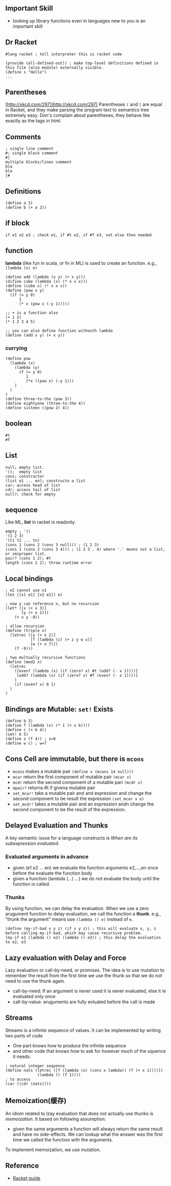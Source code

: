 ## Important Skill
* looking up library functions even in languages new to you is an important skill

## Dr Racket
``` racket
#lang racket ; tell interpreter this is racket code

(provide (all-defined-out)) ; make top-level definitions defined in this file (also module) externally visible.
(define s "Hello")
...
```

## Parentheses
[http://xkcd.com/297](http://xkcd.com/297)
Parentheses `(` and `[` are equal in Racket, and they make parsing the program text to semantics tree extremely easy.
Don's complain about parentheses, they behave like exactly as the tags in html.

## Comments
```racket
; single line comment
#; single block comment
#|
multiple blocks/lines comment
bla
bla
|#
```
## Definitions
```racket
(define a 3)
(define b (+ a 2))
```

## if block
```racket
if e1 e2 e3 ; check e1, if #t e2, if #f e3, not else then needed
```

## function
**lambda** (like fun in scala, or fn in ML) is used to create an function. e.g., `(lambda (x) e)`
```racket
(define add (lambda (x y) (+ x y)))
(difine cube (lambda (x) (* x x x)))
(define (cube x) (* x x x))
(define (pow x y)
  (if (= y 0)
      1
      (* x (pow x (-y 1)))))

;; + is a function also
(+ 1 2)
(* 1 2 3 4 5)

;; you can also define function withouth lambda
(define (add x y) (+ x y))
```
### currying
```racket
(define pow
  (lambda (x)
    (lambda (y)
      if (= y 0)
         1
         (*x ((pow x) (-y 1)))
    )
  )
)
(define three-to-the (pow 3))
(define eightyone (three-to-the 4))
(define sisteen ((pow 2) 4))
```

## boolean
```racket
#t
#f
```

## List
```racket
null; empty list. 
'();  empty list
cons; constructor
(list e1 ... en); constructo a list
car; access head of list
cdr; access tail of list
null?; check for empty
```

## sequence
Like ML, **list** in racket is readonly.
```racket
empty ; '()
'(1 2 3)
'(t1 t2 ... tn)
(cons 1 (cons 2 (cons 3 null))) ; (1 2 3)
(cons 1 (cons 2 (cons 3 4))) ; (1 2 3 . 4) where '.' means not a list, or imiproper list.
pair? (cons 1 2); #t
length (cons 1 2); throw runtime error
```

## Local bindings
```racket
; e2 cannot use x1
(let ([x1 e1] [x2 e2]) e)

; now y can reference x, but no recursion
(let* ([x (+ x 3)]
       [y (+ x 2)])
    (+ x y -8))

; allow recursion
(define (triple x)
  (letrec ([y (+ x 2)]
           [f (lambda (z) (+ z y w x)]
           [w (+ x 7)])
    (f -9)))

; two multually recursive functions    
(define (mod2 x)
  (letrec
    ([even? (lambda (x) (if (zero? x) #t (odd? (- x 1))))]
     [odd? (lambda (x) (if (zero? x) #f (even? (- x 1))))]
    )
    (if (even? x) 0 1)
  )
)
```

## Bindings are Mutable: `set!` Exists
```racket
(define b 3)
(define f (lambda (x) (* 1 (+ x b))))
(define c (+ b 4))
(set! b 5)
(define z (f 4)) ; z=9
(define w c) ; w=7
```

## Cons Cell are immutable, but there is `mcons`
* `mcons` makes a mutable pair `(define x (mcons 14 null)))`
* `mcar` return the first component of mutable pair `(mcar x)`
* `mcdr` return the second component of a mutable pari `(mcdr x)`
* `mpair?` returns #t if givena mutable pair
* `set_mcar!` take a mutable pair and and expression and change the second component to be result the expression `(set_mcar x e)`
* `set_mcdr!` takes a mutable pair and an expression andn change the second component to be the result of the expression.

## Delayed Evaluation and Thunks
A key semantic issue for a language constructs is *When are its subexpression evaluated*.

### Evaluated arguments in advance
* given (e1 e2 ... en) we evaluate the function arguments e2,...,en once before the evaluate the function body 
* given a function (lambda (...) ...) we do not evaluate the body until the function is called.

### Thunks
By using function, we can delay the evaluation. When we use a zero arugument function to delay evaluation, we call the function a **thunk**. e.g., "thunk the argument" means use `(lambda () e)` instead of `e`.
```racket
(define (my-if-bad x y z) (if x y z)) ; this will evaluate x, y, z before calling my-if-bad, which may cause recursive problem.
(my-if e1 (lambda () e2) (lambda () e3)) ; this delay the evaluation to e2, e3
```

## Lazy evaluation with Delay and Force
Lazy evaluation or call-by-need, or promises. The idea is to use mutation to remember the result from the first time we use the thunk so that we do not need to use the thunk again.

* call-by-need: If an argument is never used it is never evaluated, else it ie evaluated only once
* call-by-value: aruguments are fully evluated before the call is made

## Streams
Streams is a infinite sequence of values. It can be implemented by writing two parts of code
* One part knows how to produce the infinite sequence 
* and other code that knows how to ask for however much of the squence it needs.
```racket
; natural integer sequence
(define nats (letrec ([f (lambda (x) (cons x lambda() (f (+ x 1))))])
              (lambda () (f 1))))
; to access
(car ((cdr (nats))))
```

## Memoization(缓存)
An idiom related to lzay evaluation that does not actually use thunks is *memoization*. It based on following assumption:
* given the same arguments a function will always return the same result and have no side-effects.
We can lookup what the answer was the first time we called the function with the arguments. 

To implement memoization, we use mutation. 
 
## Reference
* [Racket guide](http://docs.racket-lang.org/guide)
